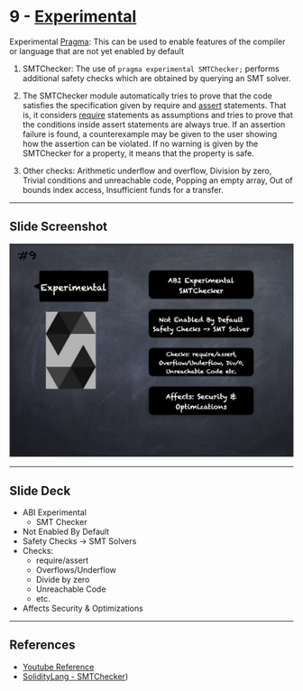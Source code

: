 # 9 - [Experimental](Experimental.md)
Experimental [Pragma](Pragma.md): This can be used to enable features of the compiler or language that are not yet enabled by default

1. SMTChecker: The use of `pragma experimental SMTChecker;` performs additional safety checks which are obtained by querying an SMT solver.
    
2. The SMTChecker module automatically tries to prove that the code satisfies the specification given by require and [assert](Assert.md) statements. That is, it considers [require](Require.md) statements as assumptions and tries to prove that the conditions inside assert statements are always true. If an assertion failure is found, a counterexample may be given to the user showing how the assertion can be violated. If no warning is given by the SMTChecker for a property, it means that the property is safe.
    
3. Other checks: Arithmetic underflow and overflow, Division by zero, Trivial conditions and unreachable code, Popping an empty array, Out of bounds index access, Insufficient funds for a transfer.

___
## Slide Screenshot
![009.png](../../images/solidity101/009.png)
___
## Slide Deck
- ABI Experimental
	- SMT Checker
- Not Enabled By Default
- Safety Checks -> SMT Solvers
- Checks: 
	- require/assert
	- Overflows/Underflow
	- Divide by zero
	- Unreachable Code 
	- etc.
- Affects Security & Optimizations
___
## References
- [Youtube Reference](https://youtu.be/5eLqFac5Tkg?t=967)
- [SolidityLang - SMTChecker](https://docs.soliditylang.org/en/v0.8.9/smtchecker.html#formal-verification))


